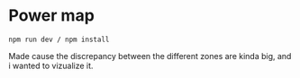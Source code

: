 # Power map

`npm run dev / npm install`

Made cause the discrepancy between the different zones are kinda big, and i wanted to vizualize it.
